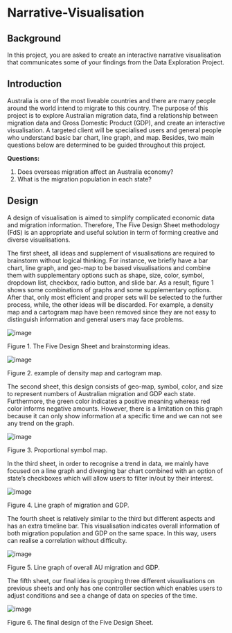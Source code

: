 # Narrative-Visualisation

## Background
In this project, you are asked to create an interactive narrative visualisation that communicates some of your findings from the Data Exploration Project.

## Introduction
Australia is one of the most liveable countries and there are many people around the world intend to migrate to this country. The purpose of this project is to explore Australian migration data, find a relationship between migration data and Gross Domestic Product (GDP), and create an interactive visualisation. A targeted client will be specialised users and general people who understand basic bar chart, line graph, and map. Besides, two main questions below are determined to be guided throughout this project.

**Questions:**
1. Does overseas migration affect an Australia economy?
2. What is the migration population in each state?


## Design
A design of visualisation is aimed to simplify complicated economic data and migration information. Therefore, The Five Design Sheet methodology (FdS) is an appropriate and useful solution in term of forming creative and diverse visualisations.

The first sheet, all ideas and supplement of visualisations are required to brainstorm without logical thinking. For instance, we briefly have a bar chart, line graph, and geo-map to be based visualisations and combine them with supplementary options such as shape, size, color, symbol, dropdown list, checkbox, radio button, and slide bar. As a result, figure 1 shows some combinations of graphs and some supplementary options. After that, only most efficient and proper sets will be selected to the further process, while, the other ideas will be discarded. For example, a density map and a cartogram map have been removed since they are not easy to distinguish information and general users may face problems.

![image](https://user-images.githubusercontent.com/34445145/145944289-9f0b9446-b200-42a1-ba6b-dca2f2ea9d44.png)

Figure 1. The Five Design Sheet and brainstorming ideas.

![image](https://user-images.githubusercontent.com/34445145/145944354-0d051d63-6153-4039-8812-92ba2c28ce91.png)

Figure 2. example of density map and cartogram map.

The second sheet, this design consists of geo-map, symbol, color, and size to represent numbers of Australian migration and GDP each state. Furthermore, the green color indicates a positive meaning whereas red color informs negative amounts. However, there is a limitation on this graph because it can only show information at a specific time and we can not see any trend on the graph.

![image](https://user-images.githubusercontent.com/34445145/145944444-66cdc794-f7a9-4cdf-a7c9-1ba9b5f2a44b.png)

Figure 3. Proportional symbol map.

In the third sheet, in order to recognise a trend in data, we mainly have focused on a line graph and diverging bar chart combined with an option of state’s checkboxes which will allow users to filter in/out by their interest.

![image](https://user-images.githubusercontent.com/34445145/145944514-297e46c3-feeb-4bf6-9c98-e8f14c87a14d.png)

Figure 4. Line graph of migration and GDP.

The fourth sheet is relatively similar to the third but different aspects and has an extra timeline bar. This visualisation indicates overall information of both migration population and GDP on the same space. In this way, users can realise a correlation without difficulty.

![image](https://user-images.githubusercontent.com/34445145/145944565-755d43db-3ab3-48e1-a222-04e26252cfea.png)

Figure 5. Line graph of overall AU migration and GDP.

The fifth sheet, our final idea is grouping three different visualisations on previous sheets and only has one controller section which enables users to adjust conditions and see a change of data on species of the time.

![image](https://user-images.githubusercontent.com/34445145/145944636-3a2ce575-de54-4959-a618-0352c8025238.png)

Figure 6. The final design of the Five Design Sheet.

